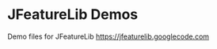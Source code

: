 JFeatureLib Demos
=====================

Demo files for JFeatureLib
https://jfeaturelib.googlecode.com
